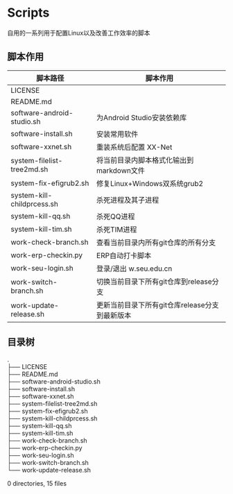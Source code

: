 # Scripts
自用的一系列用于配置Linux以及改善工作效率的脚本

## 脚本作用

| 脚本路径 | 脚本作用 |
| -------- | -------- |
| LICENSE |  |
| README.md |  |
| software-android-studio.sh | 为Android Studio安装依赖库 |
| software-install.sh | 安装常用软件 |
| software-xxnet.sh | 重装系统后配置 XX-Net |
| system-filelist-tree2md.sh | 将当前目录内脚本格式化输出到markdown文件 |
| system-fix-efigrub2.sh | 修复Linux+Windows双系统grub2 |
| system-kill-childprcess.sh | 杀死进程及其子进程 |
| system-kill-qq.sh | 杀死QQ进程 |
| system-kill-tim.sh | 杀死TIM进程 |
| work-check-branch.sh | 查看当前目录内所有git仓库的所有分支 |
| work-erp-checkin.py | ERP自动打卡脚本 |
| work-seu-login.sh | 登录/退出 w.seu.edu.cn |
| work-switch-branch.sh | 切换当前目录下所有git仓库到release分支 |
| work-update-release.sh | 更新当前目录下所有git仓库release分支到最新版本 |

## 目录树

.  
├── LICENSE  
├── README.md  
├── software-android-studio.sh  
├── software-install.sh  
├── software-xxnet.sh  
├── system-filelist-tree2md.sh  
├── system-fix-efigrub2.sh  
├── system-kill-childprcess.sh  
├── system-kill-qq.sh  
├── system-kill-tim.sh  
├── work-check-branch.sh  
├── work-erp-checkin.py  
├── work-seu-login.sh  
├── work-switch-branch.sh  
└── work-update-release.sh  
  
0 directories, 15 files  
